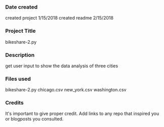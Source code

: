 ### Date created
created project 1/15/2018 
created readme 2/15/2018 

### Project Title
bikeshare-2.py

### Description
get user input to show the data analysis of three cities 

### Files used
bikeshare-2.py
chicago.csv
new_york.csv
washington.csv

### Credits
It's important to give proper credit. Add links to any repo that inspired you or blogposts you consulted.

